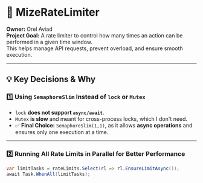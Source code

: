 # 📌 MizeRateLimiter
**Owner:** Orel Aviad  
**Project Goal:** A rate limiter to control how many times an action can be performed in a given time window.  
This helps manage API requests, prevent overload, and ensure smooth execution.

---

## **💡 Key Decisions & Why**
### **1️⃣ Using `SemaphoreSlim` Instead of `lock` or `Mutex`**
- `lock` **does not support `async/await`**.
- `Mutex` **is slow** and meant for cross-process locks, which I don't need.
- ✅ **Final Choice:** `SemaphoreSlim(1,1)`, as it allows **async operations** and ensures only one execution at a time.

---

### **2️⃣ Running All Rate Limits in Parallel for Better Performance**
```csharp
var limitTasks = rateLimits.Select(rl => rl.EnsureLimitAsync());
await Task.WhenAll(limitTasks);
